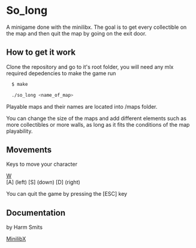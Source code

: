 # So_long

A minigame done with the minilibx. The goal is to get every collectible on the map and then quit the map by going on the exit door.


## How to get it work

Clone the repository and go to it's root folder, you will need any mlx required depedencies to make the game run

```bash
  $ make
```
```bash
  ./so_long <name_of_map>
```
Playable maps and their names are located into /maps folder.    

 You can change the size of the maps and add different elements such as more collectibles or more walls, as long as it fits the conditions of the map playability.  

## Movements
Keys to move your character

   [W](up)  
[A] (left)  [S] (down)  [D] (right)  

You can quit the game by pressing the [ESC] key

## Documentation 
by Harm Smits

[MinilibX](https://harm-smits.github.io/42docs/libs/minilibx)
